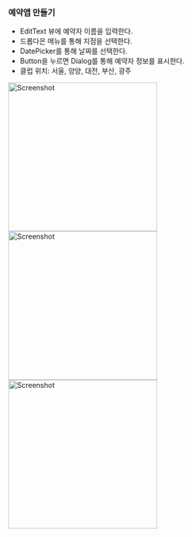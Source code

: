 ### 예약앱 만들기
* EditText 뷰에 예약자 이름을 입력한다.
* 드롭다은 메뉴를 통해 지점을 선택한다.
* DatePicker를 통해 날짜를 선택한다.
* Button을 누르면 Dialog를 통해 예약자 정보를 표시한다.
* 클럽 위치: 서울, 양양, 대전, 부산, 광주

<img src="https://github.com/user-attachments/assets/988c2478-dc5d-4666-94ef-a75476f351e9" alt="Screenshot" width="300"/>
<img src="https://github.com/user-attachments/assets/904ecc45-df63-4957-b0da-3e33dc0d8ea4" alt="Screenshot" width="300"/>
<img src="https://github.com/user-attachments/assets/7853842e-6f5b-402e-b9ce-adb3f24d870d" alt="Screenshot" width="300"/>
